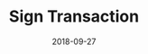 ---
title: Sign Transaction
linktitle: Sign Transaction
description: Sign a transaction
date: 2018-09-27
publishdate: 2018-09-27
lastmod: 2018-09-27
categories: [eosc-tx-commands]
keywords: []
menu:
  docs:
    parent: "eosc-tx-commands"
    identifier: eosc_tx_sign
    weight: 40
weight: 40
sections_weight: 40
draft: false
aliases: []
toc: false
auto_content: true
---